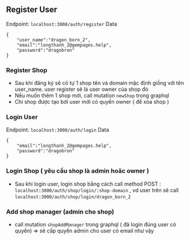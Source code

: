 ## Register User
Endpoint: `localhost:3000/auth/register`
Data
```
{
    "user_name":"dragon_born_2",
    "email":"longthanh_2@gempages.help",
    "password":"dragobron"
}
```

### Register Shop
- Sau khi đăng ký sẽ có tự 1 shop tên và domain mặc định giống với tên user_name. user register sẽ là user owner của shop đó
- Nếu muốn thêm 1 shop mới, call mutation `newShop` trong graphql
- Chi shop được tạo bởi user mới có quyền owner ( để xóa shop )
### Login User
Endpoint: `localhost:3000/auth/login`
Data
```
{
    "email":"longthanh_2@gempages.help",
    "password":"dragobron"
}
```
### Login Shop ( yêu cầu shop là admin hoăc owner )
- Sau khi login user, login shop bằng cách call method POST : `localhost:3000/auth/shop/login/:shop-domain` , vd user trên sẽ call `localhost:3000/auth/shop/login/dragon_born_2`
### Add shop manager (admin cho shop)
- call mutation `shopAddManager` trong graphql ( đã login đúng user có quyền) => sẽ cấp quyền admin cho user có email như vậy
